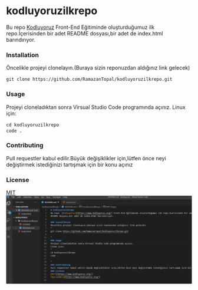 # kodluyoruzilkrepo
Bu repo  [Kodluyoruz](https://www.kodluyoruz.org/) Front-End Eğitiminde oluşturduğumuz ilk repo.İçerisinden bir adet
README dosyası,bir adet de index.html barındırıyor.

### Installation
Öncelikle projeyi clonelayın.(Buraya sizin reponuzdan aldığınız link gelecek)

```
git clone https://github.com/RamazanTopal/kodluyoruzilkrepo.git
```

### Usage
Projeyi cloneladıktan sonra Virsual Studio Code programında açınız.
Linux için:
```
cd kodluyoruzilkrepo
code .
```
### Contributing
Pull requestler kabul edilir.Büyük değişiklikler için,lütfen önce neyi değiştirmek istediğinizi tartışmak için bir konu açınız
### License
[MIT](https://www.kodluyoruz.org/)
![projemiz](projemiz.png)
